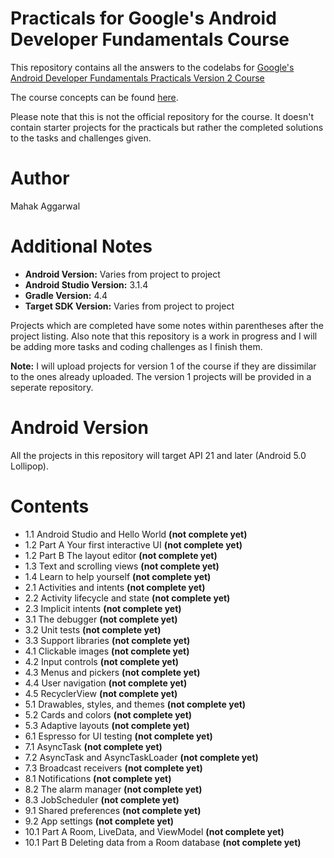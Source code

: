 # Practicals for Google's Android Developer Fundamentals Course
This repository contains all the answers to the codelabs for [Google's Android Developer Fundamentals Practicals Version 2 Course](https://developer.android.com/courses/fundamentals-training/toc-v2)

The course concepts can be found [here](https://google-developer-training.github.io/android-developer-fundamentals-course-concepts-v2/).

Please note that this is not the official repository for the course. It doesn't contain starter projects for the practicals but rather the completed solutions to the tasks and challenges given.

# Author
Mahak Aggarwal

# Additional Notes
* __Android Version:__ Varies from project to project
* __Android Studio Version:__ 3.1.4
* __Gradle Version:__ 4.4
* __Target SDK Version:__ Varies from project to project

Projects which are completed have some notes within parentheses after the project listing.
Also note that this repository is a work in progress and I will be adding more tasks and coding challenges as I finish them.

__Note:__ I will upload projects for version 1 of the course if they are dissimilar to the ones already uploaded. The version 1 projects will be provided in a seperate repository.

# Android Version
All the projects in this repository will target API 21 and later (Android 5.0 Lollipop).

# Contents
* 1.1 Android Studio and Hello World __(not complete yet)__
* 1.2 Part A Your first interactive UI __(not complete yet)__
* 1.2 Part B The layout editor __(not complete yet)__
* 1.3 Text and scrolling views __(not complete yet)__
* 1.4 Learn to help yourself __(not complete yet)__
* 2.1 Activities and intents __(not complete yet)__
* 2.2 Activity lifecycle and state __(not complete yet)__
* 2.3 Implicit intents __(not complete yet)__
* 3.1 The debugger __(not complete yet)__
* 3.2 Unit tests __(not complete yet)__
* 3.3 Support libraries __(not complete yet)__
* 4.1 Clickable images __(not complete yet)__
* 4.2 Input controls __(not complete yet)__
* 4.3 Menus and pickers __(not complete yet)__
* 4.4 User navigation __(not complete yet)__
* 4.5 RecyclerView __(not complete yet)__
* 5.1 Drawables, styles, and themes __(not complete yet)__
* 5.2 Cards and colors __(not complete yet)__
* 5.3 Adaptive layouts __(not complete yet)__
* 6.1 Espresso for UI testing __(not complete yet)__
* 7.1 AsyncTask __(not complete yet)__
* 7.2 AsyncTask and AsyncTaskLoader __(not complete yet)__
* 7.3 Broadcast receivers __(not complete yet)__
* 8.1 Notifications __(not complete yet)__
* 8.2 The alarm manager __(not complete yet)__
* 8.3 JobScheduler __(not complete yet)__
* 9.1 Shared preferences __(not complete yet)__
* 9.2 App settings __(not complete yet)__
* 10.1 Part A Room, LiveData, and ViewModel __(not complete yet)__
* 10.1 Part B Deleting data from a Room database __(not complete yet)__
